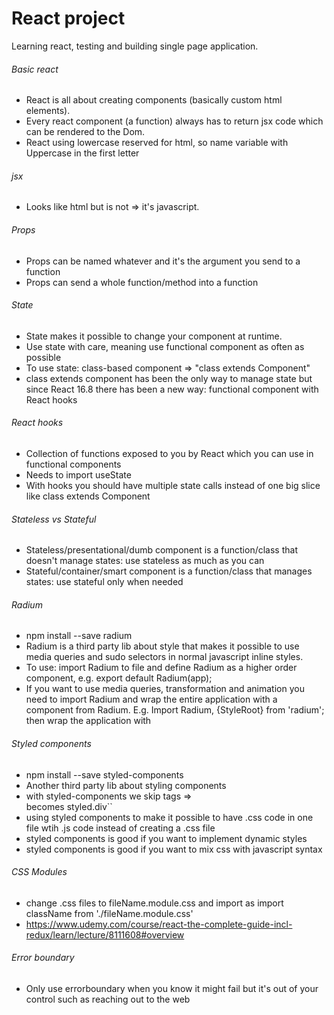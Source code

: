 # React project
Learning react, testing and building single page application.

###### Basic react
* React is all about creating components (basically custom html elements).
* Every react component (a function) always has to return jsx code which can be rendered to the Dom.
* React using lowercase reserved for html, so name variable with Uppercase in the first letter

###### jsx
* Looks like html but is not => it's javascript.

###### Props
* Props can be named whatever and it's the argument you send to a function
* Props can send a whole function/method into a function


###### State 
* State makes it possible to change your component at runtime.
* Use state with care, meaning use functional component as often as possible
* To use state: class-based component => "class extends Component" 
* class extends component has been the only way to manage state but since React 16.8 there has been a new way: functional component with React hooks

###### React hooks
* Collection of functions exposed to you by React which you can use in functional components
* Needs to import useState 
* With hooks you should have multiple state calls instead of one big slice like class extends Component 

###### Stateless vs Stateful
* Stateless/presentational/dumb component is a function/class that doesn't manage states: use stateless as much as you can
* Stateful/container/smart component is a function/class that manages states: use stateful only when needed


###### Radium
* npm install --save radium
* Radium is a third party lib about style that makes it possible to use media queries and sudo selectors in normal javascript inline styles. 
* To use: import Radium to file and define Radium as a higher order component, e.g. export default Radium(app);
* If you want to use media queries, transformation and animation you need to import Radium and wrap the entire application with a component from Radium. E.g. Import Radium, {StyleRoot} from 'radium'; then wrap the application with <StyleRoot></StyleRoot> 


###### Styled components
* npm install --save styled-components
* Another third party lib about styling components
* with styled-components we skip tags => <div></div> becomes styled.div`` 
* using styled components to make it possible to have .css code in one file wtih .js code instead of creating a .css file
* styled components is good if you want to implement dynamic styles 
* styled components is good if you want to mix css with javascript syntax

###### CSS Modules
* change .css files to fileName.module.css and import as import className from './fileName.module.css'
* https://www.udemy.com/course/react-the-complete-guide-incl-redux/learn/lecture/8111608#overview


###### Error boundary
* Only use errorboundary when you know it might fail but it's out of your control such as reaching out to the web